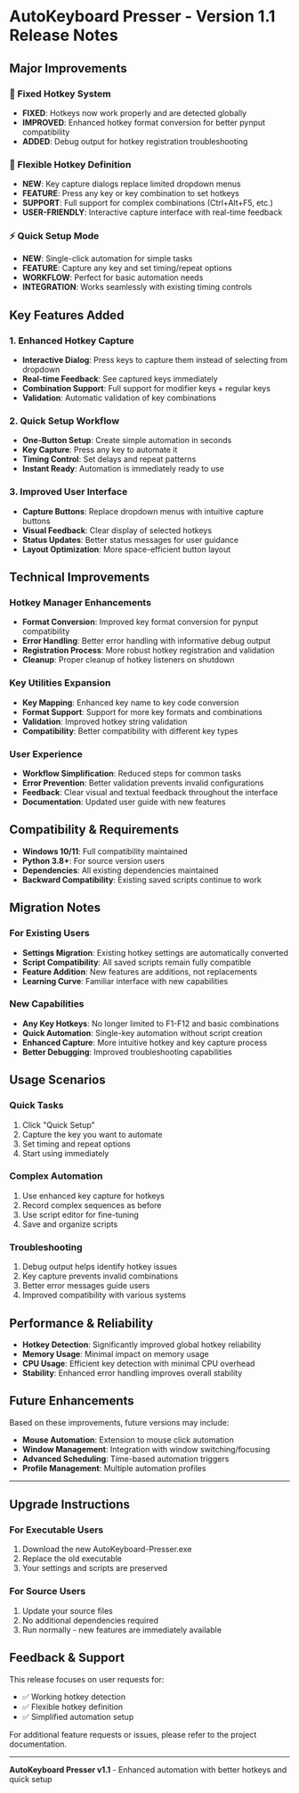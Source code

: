 # AutoKeyboard Presser - Version 1.1 Release Notes

## Major Improvements

### 🔧 Fixed Hotkey System
- **FIXED**: Hotkeys now work properly and are detected globally
- **IMPROVED**: Enhanced hotkey format conversion for better pynput compatibility
- **ADDED**: Debug output for hotkey registration troubleshooting

### 🎯 Flexible Hotkey Definition
- **NEW**: Key capture dialogs replace limited dropdown menus
- **FEATURE**: Press any key or key combination to set hotkeys
- **SUPPORT**: Full support for complex combinations (Ctrl+Alt+F5, etc.)
- **USER-FRIENDLY**: Interactive capture interface with real-time feedback

### ⚡ Quick Setup Mode
- **NEW**: Single-click automation for simple tasks
- **FEATURE**: Capture any key and set timing/repeat options
- **WORKFLOW**: Perfect for basic automation needs
- **INTEGRATION**: Works seamlessly with existing timing controls

## Key Features Added

### 1. Enhanced Hotkey Capture
- **Interactive Dialog**: Press keys to capture them instead of selecting from dropdown
- **Real-time Feedback**: See captured keys immediately
- **Combination Support**: Full support for modifier keys + regular keys
- **Validation**: Automatic validation of key combinations

### 2. Quick Setup Workflow
- **One-Button Setup**: Create simple automation in seconds
- **Key Capture**: Press any key to automate it
- **Timing Control**: Set delays and repeat patterns
- **Instant Ready**: Automation is immediately ready to use

### 3. Improved User Interface
- **Capture Buttons**: Replace dropdown menus with intuitive capture buttons
- **Visual Feedback**: Clear display of selected hotkeys
- **Status Updates**: Better status messages for user guidance
- **Layout Optimization**: More space-efficient button layout

## Technical Improvements

### Hotkey Manager Enhancements
- **Format Conversion**: Improved key format conversion for pynput compatibility
- **Error Handling**: Better error handling with informative debug output
- **Registration Process**: More robust hotkey registration and validation
- **Cleanup**: Proper cleanup of hotkey listeners on shutdown

### Key Utilities Expansion
- **Key Mapping**: Enhanced key name to key code conversion
- **Format Support**: Support for more key formats and combinations
- **Validation**: Improved hotkey string validation
- **Compatibility**: Better compatibility with different key types

### User Experience
- **Workflow Simplification**: Reduced steps for common tasks
- **Error Prevention**: Better validation prevents invalid configurations
- **Feedback**: Clear visual and textual feedback throughout the interface
- **Documentation**: Updated user guide with new features

## Compatibility & Requirements

- **Windows 10/11**: Full compatibility maintained
- **Python 3.8+**: For source version users
- **Dependencies**: All existing dependencies maintained
- **Backward Compatibility**: Existing saved scripts continue to work

## Migration Notes

### For Existing Users
- **Settings Migration**: Existing hotkey settings are automatically converted
- **Script Compatibility**: All saved scripts remain fully compatible
- **Feature Addition**: New features are additions, not replacements
- **Learning Curve**: Familiar interface with new capabilities

### New Capabilities
- **Any Key Hotkeys**: No longer limited to F1-F12 and basic combinations
- **Quick Automation**: Single-key automation without script creation
- **Enhanced Capture**: More intuitive hotkey and key capture process
- **Better Debugging**: Improved troubleshooting capabilities

## Usage Scenarios

### Quick Tasks
1. Click "Quick Setup"
2. Capture the key you want to automate
3. Set timing and repeat options
4. Start using immediately

### Complex Automation
1. Use enhanced key capture for hotkeys
2. Record complex sequences as before
3. Use script editor for fine-tuning
4. Save and organize scripts

### Troubleshooting
1. Debug output helps identify hotkey issues
2. Key capture prevents invalid combinations
3. Better error messages guide users
4. Improved compatibility with various systems

## Performance & Reliability

- **Hotkey Detection**: Significantly improved global hotkey reliability
- **Memory Usage**: Minimal impact on memory usage
- **CPU Usage**: Efficient key detection with minimal CPU overhead
- **Stability**: Enhanced error handling improves overall stability

## Future Enhancements

Based on these improvements, future versions may include:
- **Mouse Automation**: Extension to mouse click automation
- **Window Management**: Integration with window switching/focusing
- **Advanced Scheduling**: Time-based automation triggers
- **Profile Management**: Multiple automation profiles

---

## Upgrade Instructions

### For Executable Users
1. Download the new AutoKeyboard-Presser.exe
2. Replace the old executable
3. Your settings and scripts are preserved

### For Source Users
1. Update your source files
2. No additional dependencies required
3. Run normally - new features are immediately available

## Feedback & Support

This release focuses on user requests for:
- ✅ Working hotkey detection
- ✅ Flexible hotkey definition
- ✅ Simplified automation setup

For additional feature requests or issues, please refer to the project documentation.

---
**AutoKeyboard Presser v1.1** - Enhanced automation with better hotkeys and quick setup
